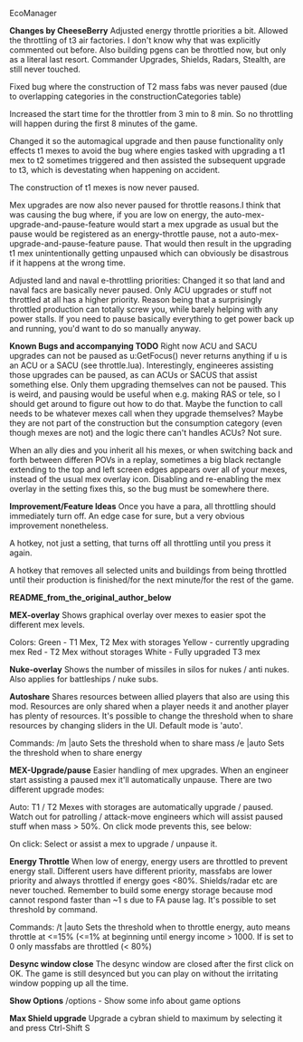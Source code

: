 EcoManager

__Changes by CheeseBerry__
Adjusted energy throttle priorities a bit.
Allowed the throttling of t3 air factories. I don't know why that was explicitly commented out before.
Also building pgens can be throttled now, but only as a literal last resort.
Commander Upgrades, Shields, Radars, Stealth, are still never touched.

Fixed bug where the construction of T2 mass fabs was never paused (due to overlapping categories in the constructionCategories table)

Increased the start time for the throttler from 3 min to 8 min. So no throttling will happen during the first 8 minutes of the game.

Changed it so the automagical upgrade and then pause functionality only effects t1 mexes to avoid the bug where engies tasked with upgrading a t1 mex to t2 sometimes triggered and then assisted the subsequent upgrade to t3, which is devestating when happening on accident.

The construction of t1 mexes is now never paused.

Mex upgrades are now also never paused for throttle reasons.I think that was causing the bug where, if you are low on energy, the auto-mex-upgrade-and-pause-feature would start a mex upgrade as usual but the pause would be registered as an energy-throttle pause, not a auto-mex-upgrade-and-pause-feature pause. That would then result in the upgrading t1 mex unintentionally getting unpaused which can obviously be disastrous if it happens at the wrong time.

Adjusted land and naval e-throttling priorities:
Changed it so that land and naval facs are basically never paused. Only ACU upgrades or stuff not throttled at all has a higher priority. Reason being that a surprisingly throttled production can totally screw you, while barely helping with any power stalls. If you need to pause basically everything to get power back up and running, you'd want to do so manually anyway.

__Known Bugs and accompanying TODO__
Right now ACU and SACU upgrades can not be paused as u:GetFocus() never returns anything if u is an ACU or a SACU (see throttle.lua). Interestingly, engineeres assisting those upgrades can be paused, as can ACUs or SACUS that assist something else. Only them upgrading themselves can not be paused. This is weird, and pausing would be useful when e.g. making RAS or tele, so I should get around to figure out how to do that. Maybe the function to call needs to be whatever mexes call when they upgrade themselves? Maybe they are not part of the construction but the consumption category (even though mexes are not) and the logic there can't handles ACUs? Not sure.

When an ally dies and you inherit all his mexes, or when switching back and forth between differen POVs in a replay, sometimes a big black rectangle extending to the top and left screen edges appears over all of your mexes, instead of the usual mex overlay icon. Disabling and re-enabling the mex overlay in the setting fixes this, so the bug must be somewhere there.

__Improvement/Feature Ideas__
Once you have a para, all throttling should immediately turn off. An edge case for sure, but a very obvious improvement nonetheless. 

A hotkey, not just a setting, that turns off all throttling until you press it again.

A hotkey that removes all selected units and buildings from being throttled until their production is finished/for the next minute/for the rest of the game.

__README_from_the_original_author_below__

__MEX-overlay__
Shows graphical overlay over mexes to easier spot the different mex levels.

Colors:
Green - T1 Mex, T2 Mex with storages
Yellow - currently upgrading mex
Red - T2 Mex without storages
White - Fully upgraded T3 mex

__Nuke-overlay__ 
Shows the number of missiles in silos for nukes / anti nukes. Also applies for battleships / nuke subs.

__Autoshare__
Shares resources between allied players that also are using this mod. Resources are only shared when a player needs it and another player has plenty of resources.
It's possible to change the threshold when to share resources by changing sliders in the UI. Default mode is 'auto'.

Commands:
/m <amount>|auto
Sets the threshold when to share mass
/e <amount>|auto
Sets the threshold when to share energy

__MEX-Upgrade/pause__
Easier handling of mex upgrades. When an engineer start assisting a paused mex it'll automatically unpause. There are two different upgrade modes:

Auto:
T1 / T2 Mexes with storages are automatically upgrade / paused. Watch out for patrolling / attack-move engineers which will assist paused stuff when mass > 50%.
On click mode prevents this, see below:

On click:
Select or assist a mex to upgrade / unpause it.

__Energy Throttle__
When low of energy, energy users are throttled to prevent energy stall. Different users have different priority, massfabs are lower priority and always throttled if energy goes <80%. 
Shields/radar etc are never touched. Remember to build some energy storage because mod cannot respond faster than ~1 s due to FA pause lag. It's possible to set threshold by command. 

Commands:
/t <amount>|auto
Sets the threshold when to throttle energy, auto means throttle at <=15% (<=1% at beginning until energy income > 1000.
If <amount> is set to 0 only massfabs are throttled (< 80%)


__Desync window close__
The desync window are closed after the first click on OK. The game is still desynced but you can play on without the irritating window popping up all the time.

__Show Options__
/options - Show some info about game options

__Max Shield upgrade__
Upgrade a cybran shield to maximum by selecting it and press Ctrl-Shift S
